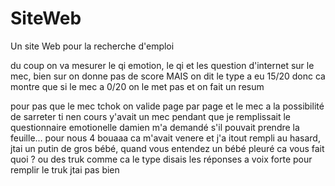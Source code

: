 # SiteWeb

Un site Web pour la recherche d'emploi

du coup on va mesurer le qi emotion, le qi et les question d'internet sur le mec, bien sur on donne pas de score MAIS on dit le type a eu 15/20 donc ca montre que si le mec a 0/20 on le met pas et on fait un resum

pour pas que le mec tchok on valide page par page et le mec a la possibilité de sarreter ti nen cours y'avait un mec pendant que je remplissait le questionnaire emotionelle damien m'a demandé s'il pouvait prendre la feuille... pour nous 4 bouaaa ca m'avait venere et j'a itout rempli au hasard, jtai un putin de gros bébé, quand vous entendez un bébé pleuré ca vous fait quoi ? ou des truk comme ca le type disais les réponses a voix forte pour remplir le truk jtai pas bien
